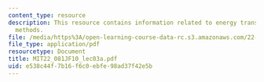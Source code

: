 ```yaml
---
content_type: resource
description: This resource contains information related to energy transfer and conversion
  methods.
file: /media/https%3A/open-learning-course-data-rc.s3.amazonaws.com/22-081j-introduction-to-sustainable-energy-fall-2010/e538c44f7b16f6c0ebfe98ad37f42e5b_MIT22_081JF10_lec03a.pdf
file_type: application/pdf
resourcetype: Document
title: MIT22_081JF10_lec03a.pdf
uid: e538c44f-7b16-f6c0-ebfe-98ad37f42e5b
---
```

